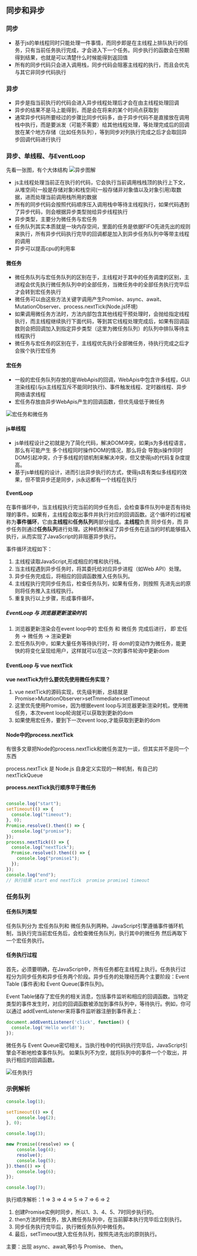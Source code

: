 ## 同步和异步

### 同步

- 基于js的单线程同时只能处理一件事情，而同步即是在主线程上排队执行的任务，只有当前任务执行完成，才会进入下一个任务。同步执行的函数会在预期得到结果，也就是可以清楚什么时候能得到返回值
- 所有的同步代码只会进入调用栈，同步代码会阻塞主线程的执行，而且会优先与其它非同步代码执行

### 异步
- 异步是指当前执行的代码会进入异步线程处理后才会在由主线程处理回调
- 异步的结果不是马上能得到，而是会在将来的某个时间点获取到
- 通常异步代码所要经过的步骤比同步代码多，由于异步代码不是直接放在调用栈中执行，而是要派发（可能不需要）给其他线程处理，等处理完成后的回调放在某个地方存储（比如任务队列），等到同步对列执行完成之后才会取回异步回调代码进行执行

### 异步、单线程、与EventLoop

先看一张图，有个大体结构
![异步图解](/public/jsBasic/异步.jpg)

- js主线程处理当前正在执行的代码，它会执行当前调用栈栈顶的执行上下文，从堆空间(一般是存储对象)和栈空间(一般存储非对象值以及对象引用)取数据，进而处理当前调用栈所用的数据
- 所有的同步代码会按照代码顺序压入调用栈中等待主线程执行，如果代码遇到了异步代码，则会根据异步类型抛给异步线程执行
- 异步类型，主要分为微任务与宏任务
- 任务队列其实本质就是一块内存空间，里面的任务是依据FIFO先进先出的规则来执行，所有异步代码执行完毕的回调都是加入到异步任务队列中等带主线程的调用
- 异步可以提高cpu的利用率

#### 微任务

- 微任务队列与宏任务队列的区别在于，主线程对于其中的任务调度的区别，主进程会优先执行微任务队列中的全部任务，当微任务中的全部任务执行完毕后才会转到宏任务执行
- 微任务可以由这些方法关键字调用产生Promise、async、await、MutationObserver、process.nextTick(Node.js环境)
- 如果调用微任务方法时，方法内部包含其他线程干预处理时，会抛给指定线程执行，而主线程继续执行下面代码，等到其它线程处理完成后，如果有回调函数则会把回调加入到指定异步类型（这里为微任务队列）的队列中排队等待主线程执行
- 微任务与宏任务的区别在于，主线程优先执行全部微任务，待执行完成之后才会挨个执行宏任务
  
#### 宏任务

- 一般的宏任务队列存放的是WebApis的回调，WebApis中包含许多线程，GUI渲染线程(与js主线程互斥不能同时执行)、事件触发线程、定时器线程、异步网络请求线程
- 宏任务存放由异步WebApis产生的回调函数，但优先级低于微任务

![宏任务和微任务](/public/jsBasic/宏任务和微任务.png)
#### js单线程

- js单线程设计之初就是为了简化代码，解决DOM冲突，如果js为多线程语言，那么有可能产生 多个线程同时操作DOM的情况，那么将会  导致js操作同时DOM引起冲突，介于多线程的锁机制来解决冲突，但又使得js的代码复杂度提高。
- 基于js单线程的设计，进而引出异步执行的方式，使得js具有类似多线程的效果，但不管异步还是同步，js永远都有一个线程在执行

#### EventLoop

在事件循环中，当主线程执行完当前的同步任务后，会检查事件队列中是否有待处理的事件。如果有，主线程会取出事件并执行对应的回调函数。这个循环的过程被称为**事件循环**，它由**主线程**和**任务队列**两部分组成。**主线程**负责 <span class='fontRed'>同步任务</span>，而 <span class='fontRed'>异步任务</span>则通过**任务队列**进行处理。这种机制保证了异步任务在适当的时机能够插入执行，从而实现了JavaScript的非阻塞异步执行。

事件循环流程如下：

1. 主线程读取JavaScript,形成相应的堆和执行栈。
2. 当主线程遇到异步任务时，将其委托给对应异步进程（如Web API）处理。
3. 异步任务完成后，将相应的回调函数推入任务队列。
4. 主线程执行完同步任务后，检查任务队列，如果有任务，则按照 <span class='fontRed'>先进先出</span>的原则将任务推入主线程执行。
5. 重复执行以上步骤，形成事件循环。

##### EventLoop 与 浏览器更新渲染时机
1) 浏览器更新渲染会在event loop中的 宏任务 和 微任务 完成后进行， 即 <span class='fontRed'>宏任务 -> 微任务 -> 渲染更新</span>
2) 宏任务队列中，如果大量任务等待执行时，将 <span class='fontRed'>dom的变动作为微任务，能更快的将变化呈现给用户</span>，这样就可以在这一次的事件轮询中更新dom

#### EventLoop 与 vue nextTick

**vue nextTick为什么要优先使用微任务实现？**

1) vue nextTick的源码实现，优先级判断，总结就是 <span class='fontRed'>Promise>MutationObserver>setTmmediate>setTimeout</span>
2) 这里优先使用Promise，因为根据event loop与浏览器更新渲染时机，使用微任务，本次event loop轮询就可以获取到更新的dom
3) 如果使用宏任务，要到下一次event loop,才能获取到更新的dom

#### Node中的process.nextTick

有很多文章把Node的process.nextTick和微任务混为一谈，但其实并不是同一个东西

process.nextTick 是 Node.js 自身定义实现的一种机制，有自己的 <span class='fontRed'>nextTickQueue</span>

**process.nextTick执行顺序早于微任务**

```js

console.log("start");
setTimeout(() => {
  console.log("timeout");
}, 0);
Promise.resolve().then(() => {
  console.log("promise");
});
process.nextTick(() => {
  console.log("nextTick");
  Promise.resolve().then(() => {
    console.log("promise1");
  });
});
console.log("end");
// 执行结果 start end nextTick  promise promise1 timeout 


```

### 任务队列

#### 任务队列类型

任务队列分为 <span class='fontRed'>宏任务</span>队列和 <span class='fontRed'>微任务</span>队列两种。JavaScript引擎遵循事件循环机制，当执行完当前宏任务后，会检查微任务队列，执行其中的微任务
然后再取下一个宏任务执行。

#### 任务执行过程

首先，必须要明确，在JavaScript中，所有任务都在主线程上执行。任务执行过程分为同步任务和异步任务两个阶段。异步任务的处理经历两个主要阶段：<span class='fontRed'>Event Table</span>
(事件表)和 <span class='fontRed'>Event Queue</span>(事件队列)。

<span class='fontRed'>Event Table</span>储存了宏任务的相关消息，包括事件监听和相应的回调函数。当特定类型的事件发生时，对应的回调函数被添加到事件队列中，等待执行。例如，你可以通过
<span class='fontRed'>addEventListener</span>来将事件监听器注册到事件表上：

```js
document.addEventListener('click', function() {
  console.log('Hello world!');
});
```
微任务与 <span class='fontRed'>Event Queue</span>密切相关。当执行栈中的代码执行完毕后，JavaScript引擎会不断地检查事件队列。
如果队列不为空，就将队列中的事件一个个取出，并执行相应的回调函数。

![任务执行](/public/jsBasic/任务执行.jpg)

### 示例解析

```js
console.log(1);

setTimeout(() => {
    console.log(2);
}, 0);

console.log(3);

new Promise((resolve) => {
    console.log(4);
    resolve();
    console.log(5);
}).then(() => {
    console.log(6);
});

console.log(7);


```
执行顺序解析：1 => 3 => 4 => 5 => 7 => 6 => 2

1) 创建Promise实例时同步，所以1、3、4、5、7时同步执行的。
2) <span class='fontRed'>then</span>方法时微任务，放入微任务队列中，在当前脚本执行完毕后立刻执行。
3) 同步任务执行完毕后，执行微任务队列中微任务。
4) 最后，<span class='fontRed'>setTimeout</span>放入宏任务队列，按照先进先出的原则执行。

主要：出现 <span class='fontRed'>async</span>、<span class='fontRed'>await</span>,等价与 <span class='fontRed'>Promise</span>、 <span class='fontRed'>then</span>。  